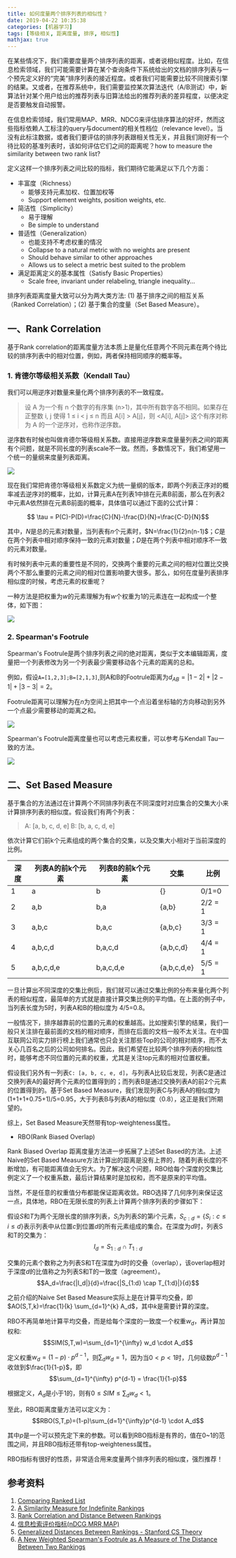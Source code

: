 ```yaml
---
title: 如何度量两个排序列表的相似性？
date: 2019-04-22 10:35:38
categories: [机器学习]
tags: [等级相关, 距离度量, 排序, 相似性]
mathjax: true
---
```


在某些情况下，我们需要度量两个排序列表的距离，或者说相似程度。比如，在信息检索领域，我们可能需要计算在某个查询条件下系统给出的文档的排序列表与一个预先定义好的“完美”排序列表的接近程度。或者我们可能需要比较不同搜索引擎的结果。又或者，在推荐系统中，我们需要监控某次算法迭代（A/B测试）中，新算法针对某个用户给出的推荐列表与旧算法给出的推荐列表的差异程度，以便决定是否要触发自动报警。

在信息检索领域，我们常用MAP、MRR、NDCG来评估排序算法的好坏，然而这些指标依赖人工标注的query与document的相关性档位（relevance level）。当没有此标注数据，或者我们要评估的排序列表跟相关性无关，并且我们刚好有一个待比较的基准列表时，该如何评估它们之间的距离呢？how to measure the similarity between two rank list?

定义这样一个排序列表之间比较的指标，我们期待它能满足以下几个方面：

- 丰富度（Richness）
  + 能够支持元素加权、位置加权等
  + Support element weights, position weights, etc.
- 简洁性（Simplicity）
  + 易于理解
  + Be simple to understand
- 普适性（Generalization）
  + 也能支持不考虑权重的情况 
  + Collapse to a natural metric with no weights are present
  + Should behave similar to other approaches
  + Allows us to select a metric best suited to the problem
- 满足距离定义的基本属性（Satisfy Basic Properties）
  + Scale free, invariant under relabeling, triangle inequality...

排序列表距离度量大致可以分为两大类方法: (1) 基于排序之间的相互关系（Ranked Correlation）；(2) 基于集合的度量（Set Based Measure）。

<!--more-->

## 一、Rank Correlation

基于Rank correlation的距离度量方法本质上是量化任意两个不同元素在两个待比较的排序列表中的相对位置，例如，两者保持相同顺序的概率等。

### 1. 肯德尔等级相关系数（Kendall Tau）

我们可以用逆序对数量来量化两个排序列表的不一致程度。

> 设 A 为一个有 n 个数字的有序集 (n>1)，其中所有数字各不相同。如果存在正整数 i, j 使得 1 ≤ i < j ≤ n 而且 A[i] > A[j]，则 <A[i], A[j]> 这个有序对称为 A 的一个逆序对，也称作逆序数。

逆序数有时候也叫做肯德尔等级相关系数。直接用逆序数来度量量列表之间的距离有个问题，就是不同长度的列表scale不一致。然而，多数情况下，我们希望用一个统一的量纲来度量列表距离。

![](rank-distance/tau.jpg)

现在我们常把肯德尔等级相关系数定义为统一量纲的版本，即两个列表正序对的概率减去逆序对的概率，比如，计算元素A在列表1中排在元素B前面，那么在列表2中元素A依然排在元素B前面的概率，具体值可以通过下面的公式计算：

$$ \tau = P(C)-P(D)=\frac{C}{N}-\frac{D}{N}=\frac{C-D}{N}$$

其中，$N$是总的元素对数量，当列表有$n$个元素时，$N=\frac{1}{2}n(n-1)$；$C$是在两个列表中相对顺序保持一致的元素对数量；$D$是在两个列表中相对顺序不一致的元素对数量。

有时候列表中元素的重要性是不同的，交换两个重要的元素之间的相对位置比交换两个不那么重要的元素之间的相对位置影响要大很多。那么，如何在度量列表排序相似度的时候，考虑元素的权重呢？

一种方法是把权重为$w$的元素理解为有$w$个权重为1的元素连在一起构成一个整体，如下图：

![](rank-distance/tau_weight.jpg)

### 2. Spearman's Footrule

Spearman's Footrule是两个排序列表之间的绝对距离，类似于文本编辑距离，度量把一个列表修改为另一个列表最少需要移动各个元素的距离的总和。

例如，假设`A=[1,2,3];B=[2,1,3]`,则A和B的Footrule距离为$d_{AB}=|1-2|+|2-1|+|3-3|=2$。

Footrule距离可以理解为在$n$为空间上把其中一个点沿着坐标轴的方向移动到另外一个点最少需要移动的距离之和。

![](rank-distance/footrule.jpg)

Spearman's Footrule距离度量也可以考虑元素权重，可以参考与Kendall Tau一致的方法。

![](rank-distance/footrule_weight.jpg)

## 二、Set Based Measure

基于集合的方法通过在计算两个不同排序列表在不同深度时对应集合的交集大小来计算排序列表的相似度。假设我们有两个列表：

> A: [a, b, c, d, e]
> B: [b, a, c, d, e]

依次计算它们前k个元素组成的两个集合的交集，以及交集大小相对于当前深度的比例。

|深度|列表A的前k个元素|列表B的前k个元素|交集|比例|
|---|---|---|---|---|
|1|a|b|{}|0/1=0|
|2|a,b|b,a|{a,b}|2/2 = 1|
|3|a,b,c|b,a,c|{a,b,c}|3/3 = 1|
|4|a,b,c,d|b,a,c,d|{a,b,c,d}|4/4 = 1|
|5|a,b,c,d,e|b,a,c,d,e|{a,b,c,d,e}|5/5 = 1|

一旦计算出不同深度的交集比例后，我们就可以通过交集比例的分布来量化两个列表的相似程度，最简单的方式就是直接计算交集比例的平均值。在上面的例子中，当列表长度为5时，列表A和B的相似度为 4/5=0.8。

一般情况下，排序越靠前的位置的元素的权重越高。比如搜索引擎的结果，我们一般只关注排在最前面的文档的相对顺序，而排在后面的文档一般不太关注。在中国互联网公司实力排行榜上我们通常也只会关注那些Top的公司的相对顺序，而不太关心几百名之后的公司如何排名。因此，我们希望在比较两个排序列表的相似性时，能够考虑不同位置的元素的权重，尤其是关注top元素的相对位置权重。

假设我们另外有一列表`C: [a, b, c, e, d]`，与列表A比较后发现，列表C是通过交换列表A的最好两个元素的位置得到的；而列表B是通过交换列表A的前2个元素的位置得到的。基于Set Based Measure，我们发现列表C与列表A的相似度为(1+1+1+0.75+1)/5=0.95，大于列表B与列表A的相似度（0.8），这正是我们所期望的。

综上，Set Based Measure天然带有top-weighteness属性。

+ RBO(Rank Biased Overlap)

Rank Biased Overlap 距离度量方法进一步拓展了上述Set Based的方法。上述Naive的Set Based Measure方法计算出的距离是没有上界的，随着列表长度的不断增加，有可能距离值会无穷大。为了解决这个问题，RBO给每个深度的交集比例定义了一个权重系数，最后计算结果时是加权和，而不是原来的平均值。

当然，不是任意的权重值分布都能保证距离收敛。RBO选择了几何序列来保证这一点，具体地，RBO在无限长度的列表上计算两个排序列表的步骤如下：

假设$S$和$T$为两个无限长度的排序列表，$S_i$为列表$S$的第$i$个元素，$S_{c:d}=\{ S_i : c \leq i \leq d \}$表示列表中从位置$c$到位置$d$的所有元素组成的集合。在深度为$d$时，列表S和T的交集为：
$$I_d=S_{1:d} \cap T_{1:d}$$

交集的元素个数称之为列表S和T在深度为d时的交叠（overlap），该overlap相对于深度$d$的比值称之为列表S和T的一致度（agreement）。
$$A_d=\frac{|I_d|}{d}=\frac{|S_{1:d} \cap T_{1:d}|}{d}$$

之前介绍的Naive Set Based Measure实际上是在计算平均交叠，即$AO(S,T,k)=\frac{1}{k} \sum_{d=1}^{k} A_d$，其中$k$是需要计算的深度。

RBO不再简单地计算平均交叠，而是给每个深度的一致度一个权重$w_d$，再计算加权和:
$$SIM(S,T,w)=\sum_{d=1}^{\infty} w_d \cdot A_d$$

定义权重$w_d=(1-p)\cdot p^{d-1}$，则$\sum_d w_d = 1$，因为当$0<p<1$时，几何级数$p^{d-1}$收敛到$\frac{1}{1-p}$，即$$\sum_{d=1}^{\infty} p^{d-1} = \frac{1}{1-p}$$

根据定义，$A_d$是小于1的，则有$0 \leq SIM \leq \sum_d w_d < 1$。

至此，RBO距离度量方法可以定义为：
$$RBO(S,T,p)=(1-p)\sum_{d=1}^{\infty}p^{d-1} \cdot A_d$$

其中$p$是一个可以预先定下来的参数。可以看到RBO指标是有界的，值在0~1的范围之间，并且RBO指标还带有top-weighteness属性。

RBO指标有很好的性质，非常适合用来度量两个排序列表的相似度，强烈推荐！

## 参考资料

1. [Comparing Ranked List](https://ragrawal.wordpress.com/2013/01/18/comparing-ranked-list/)
2. [A Similarity Measure for Indefinite Rankings](http://codalism.com/research/papers/wmz10_tois.pdf)
3. [Rank Correlation and Distance Between Rankings](http://ciir-publications.cs.umass.edu/pdf/IR-649.pdf)
4. [信息检索评价指标(nDCG,MRR,MAP)](https://weirping.github.io/blog/Metrics-in-IR.html)
5. [Generalized Distances Between Rankings - Stanford CS Theory](http://theory.stanford.edu/~sergei/slides/www10-metrics.pdf)
6. [A New Weighted Spearman's Footrule as A Measure of The Distance Between Two Rankings](https://arxiv.org/abs/1207.2541)
